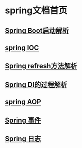 # spring文档首页

## [Spring Boot启动解析](2_springbootstart.md)

## [spring IOC](springioc.md)

## [Spring refresh方法解析](3_springboot_refreshContext.md)

## [Spring DI的过程解析](springdi.md)

## [spring AOP](springaop.md)

## [Spring 事件](spring事件驱动机制.md)

## [Spring 日志](springlogging.md)
